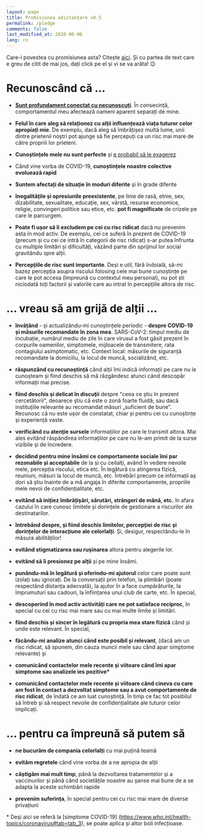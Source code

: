 ```yaml
---
layout: page
title: Promisiunea adistanțare v0.5
permalink: /pledge
comments: false
last_modified_at: 2020-06-06
lang: ro
---
```


<span class="small mark">Care-i povestea cu promisiunea asta? Citește [aici]({{site.baseurl}}/about). Și cu partea de text care e greu de citit de mai jos, dați click pe el și vi se va arăta! 😉️</span>

# Recunoscând că ...


* [**Sunt profundament conectat cu necunoscuți**](https://youtu.be/X0mHf3oSUdU). În consecință, comportamentul meu afectează oameni aparent separați de mine.

* **Felul în care aleg să relaționez cu alții influențează viața tuturor celor apropiați mie**. <span class="spoiler">De exemplu, dacă aleg să îmbrățișez multă lume, unii dintre prietenii noștri pot ajunge să fie percepuți ca un risc mai mare de către propriii lor prieteni.</span>
    
* **Cunoștințele mele nu sunt perfecte** și [e probabil să le exagerez](https://www.wikiwand.com/ro/Efectul_Dunning-Kruger)

* Când vine vorba de COVID-19, **cunoștințele noastre colective evoluează rapid**

* **Suntem afectați de situație în moduri diferite** și în grade diferite

* **Inegalitățile și opresiunile preexistente**, pe linie de rasă, etnie, sex, dizabilitate, sexualitate, educație, sex, vârstă, resurse economice, religie, convingeri politice sau etice, etc. **pot fi magnificate** de crizele pe care le parcurgem.

* **Poate fi ușor să îi excludem pe cei cu risc ridicat** <span class = "spoiler">dacă nu prevenim asta în mod activ. De exemplu, cei ce suferă în prezent de COVID-19 (precum și cu cei ce intră în categorii de risc ridicat) s-ar putea înfrunta cu multiple limitări și dificultăți, văzând parte din sprijinul lor social gravitându spre alții.</span>

* **Percepțiile de risc sunt importante**. <span class = "spoiler">Deși e util, fără îndoială, să-mi bazez percepția asupra riscului folosing cele mai bune cunoștințe pe care le pot accesa (împreună cu contextul meu personal), nu pot ști niciodată toți factorii și valorile care au intrat în percepțiile altora de risc.</span>

# ... vreau să am grijă de alții ...


* **învățând** - și actualizându-mi cunoștințele periodic - **despre COVID-19 și măsurile recomandate în zona mea**. <span class = "spoiler">SARS-CoV-2: timpul mediu de incubație, numărul mediu de zile în care virusul a fost găsit prezent în corpurile oamenilor, simptomele, mijloacele de transmitere, rata contagiului asimptomatic, etc. Context local: măsurile de siguranță recomandate la domiciliu, la locul de muncă, socializând, etc.</span>

* **răspunzând cu recunoștință** când alții îmi indică informații pe care nu le cunoșteam și fiind deschis să mă răzgândesc atunci când descopăr informații mai precise.

* **fiind deschis și delicat în discuții** <span class = "spoiler">despre "ceea ce știu în prezent cercetătorii", deoarece știu că este o zonă foarte fluidă; sau dacă instituțiile relevante au recomandat măsuri „suficient de bune”. Recunosc că nu este ușor de constatat, chiar și pentru cei cu cunoștințe și experiență vaste. </span>

* **verificând cu atenție sursele** informațiilor pe care le transmit altora. <span class = "spoiler">Mai ales evitând răspândirea informațiilor pe care nu le-am primit de la surse vizibile și de încredere.</span>

* **decidind pentru mine însămi ce comportamente sociale îmi par rezonabile și acceptabile** de la și cu ceilalți, având în vedere nevoile mele, percepția riscului, etica etc. <span class = "spoiler"> În legătură cu atingerea fizică, reuniuni, măsuri la locul de muncă, etc. Întrebări precum ce informații aș dori să știu înainte de a mă angaja în diferite comportamente, propriile mele nevoi de confidențialitate, etc.</span>

* **evitând să inițiez îmbrățișări, sărutări, strângeri de mână, etc.** în afara cazului în care cunosc limitele și dorințele de gestionare a riscurilor ale destinatarilor.

* **întrebând despre, și fiind deschis limitelor, percepției de risc și dorințelor de interacțiune ale celorlalți**. Și, desigur, respectându-le în măsura abilităților!

* **evitând stigmatizarea sau rușinarea** altora pentru alegerile lor.

* **evitând să îi presionez pe alții** și pe mine însămi.

* **punându-mă în legătură și oferindu-mi ajutorul** celor care poate sunt izolați sau ignorați. <span class = "spoiler">De la conversații prin telefon, la plimbări (poate respectând distanța adecvată), la ajutor în a face cumpărăturile, la împrumuturi sau cadouri, la înființarea unui club de carte, etc.</span> În special,

* **descoperind în mod activ activități care ne pot satisface reciproc**, în special cu cei cu risc mai mare sau cu mai multe limite și limitări.

* **fiind deschis și sincer în legătură cu propria mea stare fizică** când și unde este relevant. În special,

* **făcându-mi analize atunci când este posibil și relevant**, (dacă am un risc ridicat, să spunem, din cauza muncii mele sau când apar simptome relevante) și

* **comunicând contactelor mele recente și viitoare când îmi apar simptome sau analizele ies pozitive\***

* **comunicând contactelor mele recente și viitoare când cineva cu care am fost în contact a dezvoltat simptome sau a avut comportamente de risc ridicat**<span class = "spoiler">, de îndată ce am luat cunoștință. În timp ce fac tot posibilul să întreb și să respect nevoile de confidențialitate ale tuturor celor implicați.</span>

# ... pentru ca împreună să putem să

* **ne bucurăm de compania celorlalți** cu mai puțină teamă

* **evităm regretele** când vine vorba de a ne apropia de alții

* **câștigăm mai mult timp**, până la dezvoltarea tratamentelor și a vaccinurilor și până când societățile noastre au șanse mai bune de a se adapta la aceste schimbări rapide

* **prevenim suferința**, în special pentru cei cu risc mai mare de diverse privațiuni


\* Deși aici se referă la [simptome COVID-19] (https://www.who.int/health-topics/coronavirus#tab=tab_3), se poate aplica și altor boli infecțioase.